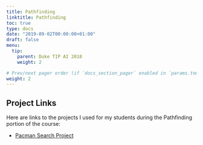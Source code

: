 ```yaml
---
title: Pathfinding
linktitle: Pathfinding
toc: true
type: docs
date: "2019-09-02T00:00:00+01:00"
draft: false
menu:
  tip:
    parent: Duke TIP AI 2018
    weight: 2

# Prev/next pager order (if `docs_section_pager` enabled in `params.toml`)
weight: 2
---
```


## Project Links
Here are links to the projects I used for my students during the Pathfinding portion of the course:

- [Pacman Search Project](http://ai.berkeley.edu/search.html)
